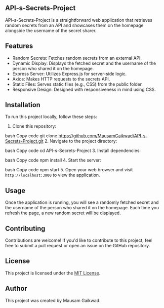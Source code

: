 ## API-s-Secrets-Project
API-s-Secrets-Project is a straightforward web application that retrieves random secrets from an API and showcases them on the homepage alongside the username of the secret sharer.

## Features
* Random Secrets: Fetches random secrets from an external API.
* Dynamic Display: Displays the fetched secret and the username of the person who shared it on the homepage.
* Express Server: Utilizes Express.js for server-side logic.
* Axios: Makes HTTP requests to the secrets API.
* Static Files: Serves static files (e.g., CSS) from the public folder.
* Responsive Design: Designed with responsiveness in mind using CSS.
## Installation
To run this project locally, follow these steps:

1. Clone this repository:

bash
Copy code
git clone https://github.com/MausamGaikwad/API-s-Secrets-Project.git
2. Navigate to the project directory:

bash
Copy code
cd API-s-Secrets-Project
3. Install dependencies:

bash
Copy code
npm install
4. Start the server:

bash
Copy code
npm start
5. Open your web browser and visit `http://localhost:3000` to view the application.

## Usage
Once the application is running, you will see a randomly fetched secret and the username of the person who shared it on the homepage. Each time you refresh the page, a new random secret will be displayed.

## Contributing
Contributions are welcome! If you'd like to contribute to this project, feel free to submit a pull request or open an issue on the GitHub repository.

## License
This project is licensed under the [MIT License](LICENSE).

## Author
This project was created by Mausam Gaikwad.
